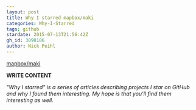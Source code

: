 ```yaml
---
layout: post
title: Why I starred mapbox/maki
categories: Why-I-Starred
tags: github
stardate: 2015-07-13T21:56:42Z
gh_id: 3098186
author: Nick Peihl
---
```


[mapbox/maki](https://github.com/mapbox/maki)

**WRITE CONTENT**

*"Why I starred" is a series of articles describing projects I star on GitHub and why I found them interesting. My hope is that you'll find them interesting as well.*

